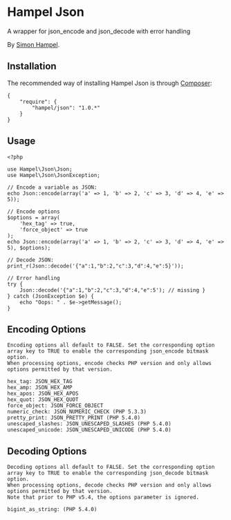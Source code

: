 Hampel Json
===========

A wrapper for json_encode and json_decode with error handling

By [Simon Hampel](http://hampelgroup.com/).

Installation
------------

The recommended way of installing Hampel Json is through [Composer](http://getcomposer.org):

    {
        "require": {
            "hampel/json": "1.0.*"
        }
    }
    
Usage
-----

    <?php

    use Hampel\Json\Json;
    use Hampel\Json\JsonException;

    // Encode a variable as JSON:
    echo Json::encode(array('a' => 1, 'b' => 2, 'c' => 3, 'd' => 4, 'e' => 5));

	// Encode options
	$options = array(
		'hex_tag' => true,
		'force_object' => true
	);
 	echo Json::encode(array('a' => 1, 'b' => 2, 'c' => 3, 'd' => 4, 'e' => 5), $options);
 	
    // Decode JSON:
    print_r(Json::decode('{"a":1,"b":2,"c":3,"d":4,"e":5}'));

    // Error handling
    try {
        Json::decode('{"a":1,"b":2,"c":3,"d":4,"e":5'); // missing }
    } catch (JsonException $e) {
        echo "Oops: " . $e->getMessage();
    }
 
 Encoding Options
 ----------------
 
	Encoding options all default to FALSE. Set the corresponding option array key to TRUE to enable the corresponding json_encode bitmask option.
	When processing options, encode checks PHP version and only allows options permitted by that version.
	
	hex_tag: JSON_HEX_TAG
	hex_amp: JSON_HEX_AMP
	hex_apos: JSON_HEX_APOS
	hex_quot: JSON_HEX_QUOT
	force_object: JSON_FORCE_OBJECT
	numeric_check: JSON_NUMERIC_CHECK (PHP 5.3.3)
	pretty_print: JSON_PRETTY_PRINT (PHP 5.4.0)
	unescaped_slashes: JSON_UNESCAPED_SLASHES (PHP 5.4.0)
	unescaped_unicode: JSON_UNESCAPED_UNICODE (PHP 5.4.0)

 Decoding Options
 ----------------
	
	Decoding options all default to FALSE. Set the corresponding option array key to TRUE to enable the corresponding json_decode bitmask option.
	When processing options, decode checks PHP version and only allows options permitted by that version.
	Note that prior to PHP v5.4, the options parameter is ignored.
		
	bigint_as_string: (PHP 5.4.0)
	
